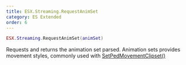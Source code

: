 ```yaml
---
title: ESX.Streaming.RequestAnimSet
category: ES Extended
order: 6
---
```


```lua
ESX.Streaming.RequestAnimSet(animSet)
```

Requests and returns the animation set parsed. Animation sets provides movement styles, commonly used with [SetPedMovementClipset()](https://runtime.fivem.net/doc/reference.html#_0xAF8A94EDE7712BEF)